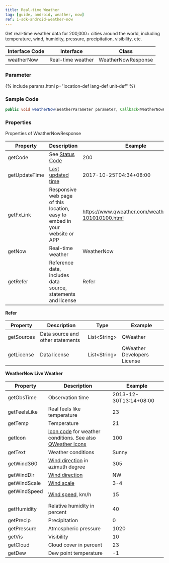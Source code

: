 ```yaml
---
title: Real-time Weather
tag: [guide, android, weather, now]
ref: 1-sdk-android-weather-now
---
```


Get real-time weather data for 200,000+ cities around the world, including temperature, wind, humidity, pressure, precipitation, visibility, etc.


| Interface Code| Interface  | Class |
| ------------ | ------------- | -------------- |
| weatherNow | Real-time weather  | WeatherNowResponse |

### Parameter

{% include params.html p="location-def lang-def unit-def" %}

### Sample Code

```java
public void weatherNow(WeatherParameter parameter, Callback<WeatherNowResponse> callback);
```

### Properties

Properties of WeatherNowResponse

| Property | Description | Example |
| -------- | -------------------------- | ----------- |
| getCode | See [Status Code](/en/docs/resource/status-code/) | 200 |
| getUpdateTime | [Last updated time](/en/docs/resource/glossary/#update-time) | 2017-10-25T04:34+08:00 |
| getFxLink | Responsive web page of this location, easy to embed in your website or APP | https://www.qweather.com/weather/beijing-101010100.html |
| getNow | Real-time weather | WeatherNow |
| getRefer | Reference data, includes data source, statements and license | Refer |

**Refer**

| Property | Description | Type | Example |
| -------- | ----------- | ---- | ------- |
| getSources | Data source and other statements | List&lt;String&gt; | QWeather |
| getLicense | Data license |  List&lt;String&gt;  | QWeather Developers License |

**WeatherNow Live Weather**

| Property | Description | Example |
| ------------ | -------------------------- | ---------------- |
| getObsTime | Observation time | 2013-12-30T13:14+08:00 |
| getFeelsLike | Real feels like temperature | 23 |
| getTemp | Temperature | 21 |
| getIcon | [Icon code](/en/docs/resource/icons/) for weather conditions. See also [QWeather Icons](https://icons.qweather.com/en/) | 100 |
| getText | Weather conditions | Sunny |
| getWind360 | [Wind direction](/en/docs/resource/wind-info/#wind-direction) in azimuth degree | 305 |
| getWindDir | [Wind direction](/en/docs/resource/wind-info/#wind-direction) | NW |
| getWindScale | [Wind scale](/en/docs/resource/wind-info/#wind-scale) | 3-4 |
| getWindSpeed ​​| [Wind speed](/en/docs/resource/wind-info/#wind-speed), km/h | 15 |
| getHumidity | Relative humidity in percent | 40 |
| getPrecip | Precipitation | 0 |
| getPressure | Atmospheric pressure | 1020 |
| getVis | Visibility | 10 |
| getCloud | Cloud cover in percent | 23 |
| getDew | Dew point temperature | -1 |
